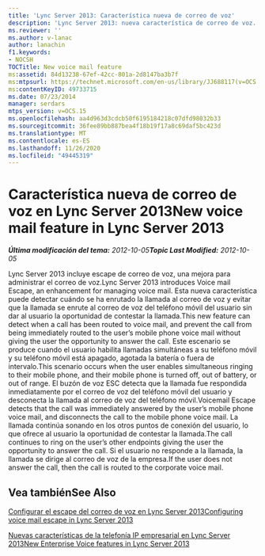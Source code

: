 ```yaml
---
title: 'Lync Server 2013: Característica nueva de correo de voz'
description: 'Lync Server 2013: nueva característica de correo de voz.'
ms.reviewer: ''
ms.author: v-lanac
author: lanachin
f1.keywords:
- NOCSH
TOCTitle: New voice mail feature
ms:assetid: 84d13238-67ef-42cc-801a-2d8147ba3b7f
ms:mtpsurl: https://technet.microsoft.com/en-us/library/JJ688117(v=OCS.15)
ms:contentKeyID: 49733715
ms.date: 07/23/2014
manager: serdars
mtps_version: v=OCS.15
ms.openlocfilehash: aa4d963d3cdcb50f6195184218c07dfd98032b33
ms.sourcegitcommit: 36fee89bb887bea4f18b19f17a8c69daf5bc423d
ms.translationtype: MT
ms.contentlocale: es-ES
ms.lasthandoff: 11/26/2020
ms.locfileid: "49445319"
---
```

# <a name="new-voice-mail-feature-in-lync-server-2013"></a><span data-ttu-id="25574-103">Característica nueva de correo de voz en Lync Server 2013</span><span class="sxs-lookup"><span data-stu-id="25574-103">New voice mail feature in Lync Server 2013</span></span>

<div data-xmlns="http://www.w3.org/1999/xhtml">

<div class="topic" data-xmlns="http://www.w3.org/1999/xhtml" data-msxsl="urn:schemas-microsoft-com:xslt" data-cs="https://msdn.microsoft.com/">

<div data-asp="https://msdn2.microsoft.com/asp">



</div>

<div id="mainSection">

<div id="mainBody"><span data-ttu-id="25574-104">

<span> </span></span><span class="sxs-lookup"><span data-stu-id="25574-104">

<span> </span></span></span>

<span data-ttu-id="25574-105">_**Última modificación del tema:** 2012-10-05_</span><span class="sxs-lookup"><span data-stu-id="25574-105">_**Topic Last Modified:** 2012-10-05_</span></span>

<span data-ttu-id="25574-106">Lync Server 2013 incluye escape de correo de voz, una mejora para administrar el correo de voz.</span><span class="sxs-lookup"><span data-stu-id="25574-106">Lync Server 2013 introduces Voice mail Escape, an enhancement for managing voice mail.</span></span> <span data-ttu-id="25574-107">Esta nueva característica puede detectar cuándo se ha enrutado la llamada al correo de voz y evitar que la llamada se enrute al correo de voz del teléfono móvil del usuario sin dar al usuario la oportunidad de contestar la llamada.</span><span class="sxs-lookup"><span data-stu-id="25574-107">This new feature can detect when a call has been routed to voice mail, and prevent the call from being immediately routed to the user’s mobile phone voice mail without giving the user the opportunity to answer the call.</span></span> <span data-ttu-id="25574-108">Este escenario se produce cuando el usuario habilita llamadas simultáneas a su teléfono móvil y su teléfono móvil está apagado, agotada la batería o fuera de intervalo.</span><span class="sxs-lookup"><span data-stu-id="25574-108">This scenario occurs when the user enables simultaneous ringing to their mobile phone, and their mobile phone is turned off, out of battery, or out of range.</span></span> <span data-ttu-id="25574-109">El buzón de voz ESC detecta que la llamada fue respondida inmediatamente por el correo de voz del teléfono móvil del usuario y desconecta la llamada al correo de voz del teléfono móvil.</span><span class="sxs-lookup"><span data-stu-id="25574-109">Voicemail Escape detects that the call was immediately answered by the user’s mobile phone voice mail, and disconnects the call to the mobile phone voice mail.</span></span> <span data-ttu-id="25574-110">La llamada continúa sonando en los otros puntos de conexión del usuario, lo que ofrece al usuario la oportunidad de contestar la llamada.</span><span class="sxs-lookup"><span data-stu-id="25574-110">The call continues to ring on the user’s other endpoints giving the user the opportunity to answer the call.</span></span> <span data-ttu-id="25574-111">Si el usuario no responde a la llamada, la llamada se dirige al correo de voz de la empresa.</span><span class="sxs-lookup"><span data-stu-id="25574-111">If the user does not answer the call, then the call is routed to the corporate voice mail.</span></span>

<div>

## <a name="see-also"></a><span data-ttu-id="25574-112">Vea también</span><span class="sxs-lookup"><span data-stu-id="25574-112">See Also</span></span>


[<span data-ttu-id="25574-113">Configurar el escape del correo de voz en Lync Server 2013</span><span class="sxs-lookup"><span data-stu-id="25574-113">Configuring voice mail escape in Lync Server 2013</span></span>](lync-server-2013-configuring-voice-mail-escape.md)  


[<span data-ttu-id="25574-114">Nuevas características de la telefonía IP empresarial en Lync Server 2013</span><span class="sxs-lookup"><span data-stu-id="25574-114">New Enterprise Voice features in Lync Server 2013</span></span>](lync-server-2013-new-enterprise-voice-features.md)  
  

<span data-ttu-id="25574-115"></div>

</div>

<span> </span>

</div>

</div>

</span><span class="sxs-lookup"><span data-stu-id="25574-115"></div>

</div>

<span> </span>

</div>

</div>

</span></span></div>


